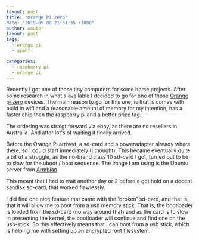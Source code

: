 ```yaml
---
layout: post
title: "Orange PI Zero"
date: "2019-05-08 21:31:35 +1000"
author: wouter
layout: post
tags:
  - orange pi
  - armhf

categories:
  - raspberry pi
  - orange pi
---
```

Recently I got one of those tiny computers for some home projects. After some research in what's available I decided to go for one of those [Orange pi zero](http://www.orangepi.org/orangepizero/) devices.
The main reason to go for this one, is that is comes with build in wifi and a reasonable amount of memory for my intention, has a faster chip than the raspberry pi and a better price tag.

The ordering was straigt forward via ebay, as there are no resellers in Australia. And after lot's of waiting it finally arrived.

Before the Orange Pi arrived, a sd-card and a poweradapter already where there, so I could start inmediately (I thought). This became eventually quite a bit of a struggle, as the no-brand class 10 sd-card I got, turned out to be to slow for the uboot / boot sequense. The image I am using is the Ubuntu server from [Armbian](https://www.armbian.com/orange-pi-zero/)

This meant that I had to wait another day or 2 before a got hold on a decent sandisk sd-card, that worked flawlessly.

I did find one nice feature that came with the 'broken' sd-card, and that is, that it will allow me to boot from a usb memory stick. That is, the bootloader is loaded from the sd-card (no way around that) and as the card is to slow in presenting the kernel, the bootloader will continue and find one on the usb-stick. So this effectively means that I can boot from a usb stick, which is helping me with setting up an encrypted root filesystem.
